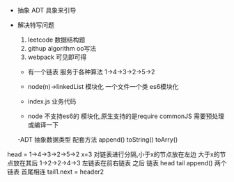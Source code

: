 - 抽象 ADT 具象来引导
- 解决特写问题
    1. leetcode 数据结构题
    2. githup algorithm oo写法
    3. webpack 可见即可得

    - 有一个链表 服务于各种算法
    1->4->3->2->5->2
    - node(n)->linkedList
        模块化  一个文件一个类
        es6模块化
    - index.js
        业务代码
    
    - node 不支持es6的 模块化,原生支持的是require commonJS
        需要预处理或编译一下

    -ADT
        抽象数据类型 配套方法
        append()
        toString()
        toArry()


head = 1->4->3->2->5->2  x=3
对链表进行分隔,小于x的节点放在左边 大于x的节点放在其后
1->2->2->4->3 左链表在前右链表 之后
链表 head tail append()
两个链表 首尾相连 tail1.next = header2
